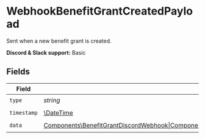 # WebhookBenefitGrantCreatedPayload

Sent when a new benefit grant is created.

**Discord & Slack support:** Basic


## Fields

| Field                                                                                                                                                                                                                                                                                                       | Type                                                                                                                                                                                                                                                                                                        | Required                                                                                                                                                                                                                                                                                                    | Description                                                                                                                                                                                                                                                                                                 | Example                                                                                                                                                                                                                                                                                                     |
| ----------------------------------------------------------------------------------------------------------------------------------------------------------------------------------------------------------------------------------------------------------------------------------------------------------- | ----------------------------------------------------------------------------------------------------------------------------------------------------------------------------------------------------------------------------------------------------------------------------------------------------------- | ----------------------------------------------------------------------------------------------------------------------------------------------------------------------------------------------------------------------------------------------------------------------------------------------------------- | ----------------------------------------------------------------------------------------------------------------------------------------------------------------------------------------------------------------------------------------------------------------------------------------------------------- | ----------------------------------------------------------------------------------------------------------------------------------------------------------------------------------------------------------------------------------------------------------------------------------------------------------- |
| `type`                                                                                                                                                                                                                                                                                                      | *string*                                                                                                                                                                                                                                                                                                    | :heavy_check_mark:                                                                                                                                                                                                                                                                                          | N/A                                                                                                                                                                                                                                                                                                         | benefit_grant.created                                                                                                                                                                                                                                                                                       |
| `timestamp`                                                                                                                                                                                                                                                                                                 | [\DateTime](https://www.php.net/manual/en/class.datetime.php)                                                                                                                                                                                                                                               | :heavy_check_mark:                                                                                                                                                                                                                                                                                          | N/A                                                                                                                                                                                                                                                                                                         |                                                                                                                                                                                                                                                                                                             |
| `data`                                                                                                                                                                                                                                                                                                      | [Components\BenefitGrantDiscordWebhook\|Components\BenefitGrantCustomWebhook\|Components\BenefitGrantGitHubRepositoryWebhook\|Components\BenefitGrantDownloadablesWebhook\|Components\BenefitGrantLicenseKeysWebhook\|Components\BenefitGrantMeterCreditWebhook](../../Models/Components/BenefitGrantWebhook.md) | :heavy_check_mark:                                                                                                                                                                                                                                                                                          | N/A                                                                                                                                                                                                                                                                                                         |                                                                                                                                                                                                                                                                                                             |